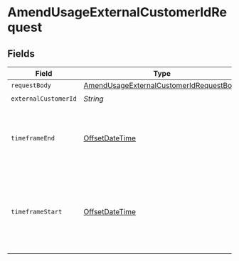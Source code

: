 # AmendUsageExternalCustomerIdRequest


## Fields

| Field                                                                                                         | Type                                                                                                          | Required                                                                                                      | Description                                                                                                   | Example                                                                                                       |
| ------------------------------------------------------------------------------------------------------------- | ------------------------------------------------------------------------------------------------------------- | ------------------------------------------------------------------------------------------------------------- | ------------------------------------------------------------------------------------------------------------- | ------------------------------------------------------------------------------------------------------------- |
| `requestBody`                                                                                                 | [AmendUsageExternalCustomerIdRequestBody](../../models/operations/AmendUsageExternalCustomerIdRequestBody.md) | :heavy_minus_sign:                                                                                            | N/A                                                                                                           |                                                                                                               |
| `externalCustomerId`                                                                                          | *String*                                                                                                      | :heavy_check_mark:                                                                                            | N/A                                                                                                           |                                                                                                               |
| `timeframeEnd`                                                                                                | [OffsetDateTime](https://docs.oracle.com/javase/8/docs/api/java/time/OffsetDateTime.html)                     | :heavy_check_mark:                                                                                            | This bound is exclusive (i.e. events before this timestamp will be updated)                                   | 2022-05-11T17:46:20Z                                                                                          |
| `timeframeStart`                                                                                              | [OffsetDateTime](https://docs.oracle.com/javase/8/docs/api/java/time/OffsetDateTime.html)                     | :heavy_check_mark:                                                                                            | This bound is inclusive (i.e. events with this timestamp onward, inclusive will be updated)                   | 2022-05-11T17:46:20Z                                                                                          |